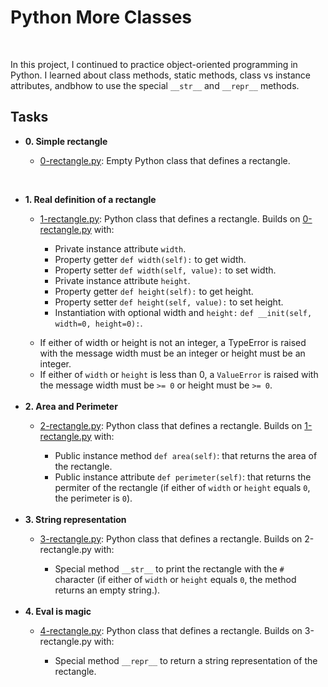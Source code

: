<h1>Python More Classes</h1><br>
<p>In this project, I continued to practice object-oriented programming in Python. I learned about class methods, static methods, class vs instance attributes, andbhow to use the special <code>__str__</code> and <code>__repr__</code> methods.<br>
<h2> Tasks </h2>
<ul>
<li><b>0. Simple rectangle</b></li>
<ul>
<li><a href="">0-rectangle.py</a>: Empty Python class that defines a rectangle.</li>
</ul>
</ul>
<br>

<ul>
<li><b>1. Real definition of a rectangle</b></li>
<ul>
<li><a href="">1-rectangle.py</a>: Python class that defines a rectangle. Builds on <a href = "">0-rectangle.py</a> with:</li>
<ul>
<li>Private instance attribute <code>width</code>.</li>
<li>Property getter <code>def width(self):</code> to get width.</li>
<li>Property setter <code>def width(self, value):</code> to set width.</li>
<li>Private instance attribute <code>height</code>.</li>
<li>Property getter <code>def height(self):</code> to get height.</li>
<li>Property setter <code>def height(self, value):</code> to set height.</li>
<li>Instantiation with optional width and <code>height:</code> <code>def __init(self,   width=0, height=0):</code>.</li>
</ul>
</ul>
<ul>
<li>If either of width or height is not an integer, a TypeError is raised with the message width must be an integer or height must be an integer.</li>
<li>If either of <code>width</code> or <code>height</code> is less than 0, a <code>ValueError</code> is raised with the message width must be <code>>= 0</code> or height must be <code>>= 0</code>.</li>
</ul>
<br>

<li><b>2. Area and Perimeter</b></li>
<ul>
<li><a href = "">2-rectangle.py</a>: Python class that defines a rectangle. Builds on <a href="">1-rectangle.py</a> with:</li>
<ul>
<li>Public instance method <code>def area(self)</code>: that returns the area of the rectangle.</li>
<li>Public instance attribute <code>def perimeter(self)</code>: that returns the permiter of the rectangle (if either of <code>width</code> or <code>height</code> equals <code>0</code>, the perimeter is <code>0</code>).</li>
</ul>
</ul>
<br>

<li><b>3. String representation</b></li>
<ul>
<li><a href = "">3-rectangle.py</a>: Python class that defines a rectangle. Builds on 2-rectangle.py with:</li>
<ul>
<li>Special method <code>__str__</code> to print the rectangle with the <code>#</code> character (if either of <code>width</code> or <code>height</code> equals <code>0</code>, the method returns an empty string.).</li>
</ul>
</ul>
<br>

<li><b>4. Eval is magic</b></li>
<ul>
<li><a href = "">4-rectangle.py</a>: Python class that defines a rectangle. Builds on 3-rectangle.py with:</li>
<ul>
<li>Special method <code>__repr__</code> to return a string representation of the rectangle.</li>
</ul>
</ul>
<br>


